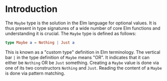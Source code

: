 # Introduction

The `Maybe` type is the solution in the Elm language for optional values.
It is thus present in type signatures of a wide number of core Elm functions and understanding it is crucial.
The `Maybe` type is defined as follows:

```elm
type Maybe a = Nothing | Just a
```

This is known as a "custom type" definition in Elm terminology.
The vertical bar `|` in the type definition of `Maybe` means "OR".
It indicates that it can either be `Nothing` OR be `Just` something.
Creating a `Maybe` value is done via one of its two constructors `Nothing` and `Just`.
Reading the content of a `Maybe` is done via pattern matching.
